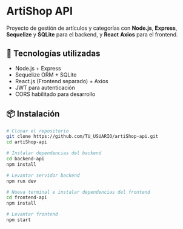 # ArtiShop API

Proyecto de gestión de artículos y categorías con **Node.js**, **Express**, **Sequelize** y **SQLite** para el backend, y **React**  **Axios**  para el frontend.

## 🚀 Tecnologías utilizadas
- Node.js + Express
- Sequelize ORM + SQLite
- React.js (Frontend separado) + Axios
- JWT para autenticación
- CORS habilitado para desarrollo

## 📦 Instalación
```bash
# Clonar el repositorio
git clone https://github.com/TU_USUARIO/artiShop-api.git
cd artiShop-api

# Instalar dependencias del backend
cd backend-api
npm install

# Levantar servidor backend
npm run dev

# Nueva terminal e instalar dependencias del frontend
cd frontend-api
npm install

# Levantar frontend
npm start
